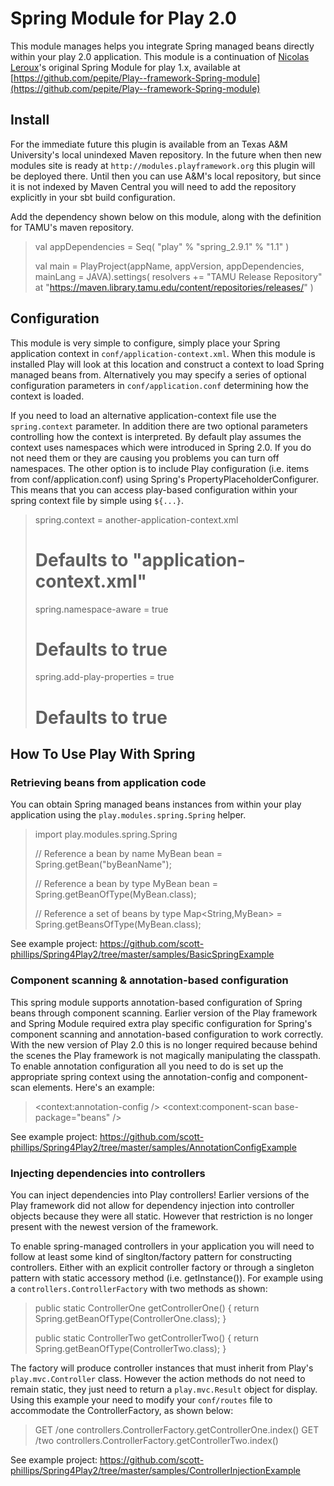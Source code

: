 # Spring Module for Play 2.0 #

This module manages helps you integrate Spring managed beans directly within your play 2.0
application. This module is a continuation of [Nicolas Leroux](https://github.com/pepite)'s
original Spring Module for play 1.x, available at 
[https://github.com/pepite/Play--framework-Spring-module](https://github.com/pepite/Play--framework-Spring-module)

## Install ##

For the immediate future this plugin is available from an Texas A&M University's local unindexed
Maven repository. In the future when then new modules site is ready at 
`http://modules.playframework.org` this plugin will be deployed there. Until then you can use A&M's
local repository, but since it is not indexed by Maven Central you will need to add the repository
explicitly in your sbt build configuration.

Add the dependency shown below on this module, along with the definition for TAMU's maven repository.

>
> val appDependencies = Seq(
>     "play" % "spring_2.9.1" % "1.1"
> )
>
> val main = PlayProject(appName, appVersion, appDependencies, mainLang = JAVA).settings(
>     resolvers += "TAMU Release Repository" at "https://maven.library.tamu.edu/content/repositories/releases/"
> )
>

## Configuration ##

This module is very simple to configure, simply place your Spring application context in
`conf/application-context.xml`. When this module is installed Play will look at this location and
construct a context to load Spring managed beans from. Alternatively you may specify a series of
optional configuration parameters in `conf/application.conf` determining how the context is loaded.

If you need to load an alternative application-context file use the `spring.context` parameter. In
addition there are two optional parameters controlling how the context is interpreted. By default
play assumes the context uses namespaces which were introduced in Spring 2.0. If you do not need
them or they are causing you problems you can turn off namespaces. The other option is to include
Play configuration (i.e. items from conf/application.conf) using Spring's 
PropertyPlaceholderConfigurer. This means that you can access play-based configuration within your
spring context file by simple using `${...}`. 

>
> spring.context = another-application-context.xml
> # Defaults to "application-context.xml"
>
> spring.namespace-aware = true
> # Defaults to true
> 
> spring.add-play-properties = true
> # Defaults to true
>

## How To Use Play With Spring ##

### Retrieving beans from application code ###
You can obtain Spring managed beans instances from within your play application using the 
`play.modules.spring.Spring` helper. 

>
> import play.modules.spring.Spring
>
> // Reference a bean by name
> MyBean bean = Spring.getBean("byBeanName");
>
> // Reference a bean by type
> MyBean bean = Spring.getBeanOfType(MyBean.class);
>
> // Reference a set of beans by type
> Map<String,MyBean> = Spring.getBeansOfType(MyBean.class);
>

See example project: https://github.com/scott-phillips/Spring4Play2/tree/master/samples/BasicSpringExample

### Component scanning & annotation-based configuration ###

This spring module supports annotation-based configuration of Spring beans through component
scanning. Earlier version of the Play framework and Spring Module required extra play specific
configuration for Spring's component scanning and annotation-based configuration to work correctly.
With the new version of Play 2.0 this is no longer required because behind the scenes the Play 
framework is not magically manipulating the classpath. To enable annotation configuration all you
need to do is set up the appropriate spring context using the annotation-config and component-scan
elements. Here's an example:

>
>    <context:annotation-config />
>    <context:component-scan base-package="beans" />
>

See example project: https://github.com/scott-phillips/Spring4Play2/tree/master/samples/AnnotationConfigExample

### Injecting dependencies into controllers ###

You can inject dependencies into Play controllers! Earlier versions of the Play framework did not
allow for dependency injection into controller objects because they were all static. However that
restriction is no longer present with the newest version of the framework. 

To enable spring-managed controllers in your application you will need to follow at least some kind
of singlton/factory pattern for constructing controllers. Either with an explicit controller
factory or through a singleton pattern with static accessory method (i.e. getInstance()). For
example using a `controllers.ControllerFactory` with two methods as shown:

>
> public static ControllerOne getControllerOne() {
>     return Spring.getBeanOfType(ControllerOne.class);
> }
>
> public static ControllerTwo getControllerTwo() {
>     return Spring.getBeanOfType(ControllerTwo.class);
> }
>

The factory will produce controller instances that must inherit from Play's
`play.mvc.Controller` class. However the action methods do not need to remain static, they just
need to return a `play.mvc.Result` object for display. Using this example your need to modify your
`conf/routes` file to accommodate the ControllerFactory, as shown below: 
> 
> GET    /one     controllers.ControllerFactory.getControllerOne.index()
> GET    /two     controllers.ControllerFactory.getControllerTwo.index()
> 

See example project: https://github.com/scott-phillips/Spring4Play2/tree/master/samples/ControllerInjectionExample